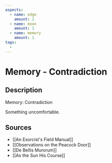 ```yaml
---
aspects: 
  - name: edge
    amount: 2
  - name: moon
    amount: 1
  - name: memory
    amount: 1
tags:
  - 
---
```


# Memory - Contradiction

## Description
Memory: Contradiction

Something uncomfortable.
## Sources
- [[An Exorcist's Field Manual]]
- [[Observations on the Peacock Door]]
- [[De Bellis Murorum]]
- [[As the Sun His Course]]